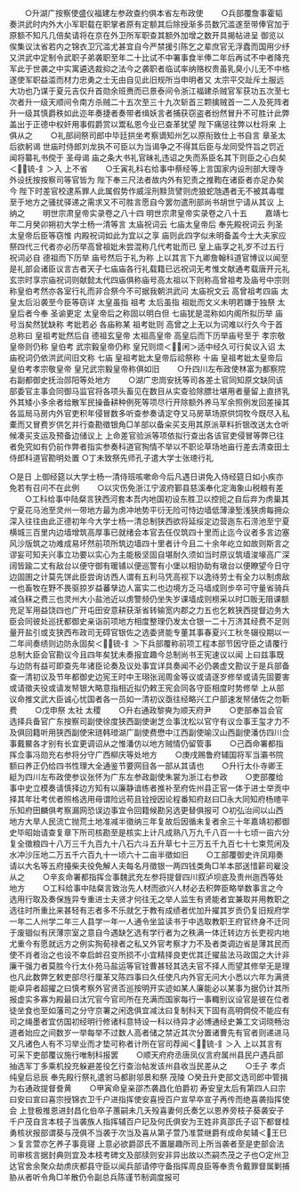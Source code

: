 <!-- { "loadSidebar": true } -->
　　○升湖广按察使盛仪福建左参政查约俱本省左布政使
　　○兵部覆詹事霍韬奏洪武时内外大小军职载在职掌者原有定额其后除授渐多员数冗滥遂至带俸官加于原额不知凡几倍矣请将在京在外卫所军职查其额外加增之数开具揭帖进呈  御览以俟集议汰省若内之锦衣卫冗滥尤甚宜自今严禁援引陈乞之辈庶官无浮蠹而国用少纾又洪武中定制令武职子弟袭职至年二十比试不中署事食半俸二年后再试不中者降充军此于世袭之中实寓遴选裁抑之法今之袭职者临试率纳赂权贵虽乳臭小儿无不中格遂使军职益滥而材力忠勇之士无由自见此旧规所当申明者又  太宗平交趾斥土服远大功也乃谋于夏元吉仅升首勋余班赉而已景泰间令浙江福建杀贼官军获功五次至七次者升一级天顺间令南方杀贼二十五次至三十九次斩首三颗擒贼首一二人及死阵者升一级其慎爵秩如此迩年奏捷者奏带者缉妖言者捕获窃盗者纷然冒升不可胜计此弊盖出于正德中权奸用事假爵赏以鬻私恩今业已查革犹望  陛下痛惩往弊以杜将来  上俱从之
　　○礼部祠祭司郎中毕廷拱坐考察谪知州乞以原衔致仕上书自言  章圣太后欲躬谒  世庙时侍郎刘龙执不可臣以为当谒争之不得其后臣与龙同受忤旨之罚近闻将纂礼书傥于  圣母谒  庙之条大书礼官昧礼违诏之失而系臣名其下则臣之心白矣＜锍-釒＞入  上不省
　　○壬寅礼科右给事中蔡经等上言国家内设刑部大理寺外设抚按按察司等官皆为  陛下奉三尺法者故内外有犯责之推鞫在诸臣者亦足办矣今  陛下时差官校逮系罪人此属假势作威淫刑黩货譬则虎狼蛇虺遇者无不被其毒噬至于地方之骚扰驿递之需求又不可胜言愿自今罢勿遣刑部尚书胡世宁请从其议  上纳之
　　明世宗肃皇帝实录卷之八十四
明世宗肃皇帝实录卷之八十五
　　嘉靖七年二月癸卯朔初大学士杨一清等言  太庙祝词云  七庙太皇帝后  奉先殿祝词云  列圣太皇帝后臣等窃惟  内殿祝词如此为宜以之享  庙则此四字似未明备盖今士大夫家应祭四代三代者亦必历举高曾祖妣未尝混称几代考妣而已  皇上庙享之礼岁不过五行祝词必自  德祖而下历举  庙号然后于礼为称  上以其言下九卿詹翰科道官博议以闻至是礼部会诸臣议言古者天子七庙庙各行礼载籍已远祝词无考惟文献通考载唐开元礼玄宗时享宗庙祝词则献懿太代四庙俱称庙号高太祖以下则称高曾祖考及庙号中宗则称皇伯考然亦各室行礼而非合祭今不可据我朝洪武问  太庙祝文云  高曾祖考四庙  太皇太后沿袭至今臣等窃详  太皇虽指  祖考  太后虽指  祖妣而文义未明若嫌于独祭  太皇后者今奉  圣谕更定  太皇帝后之称固以明白但  七庙犹是混称如内阁所拟历举  庙号当矣然犹缺称  考妣若必  各庙称某  祖考妣则  高曾之上无以为词难以行久今于首总称曰  皇祖考妣然后自  德祖玄皇帝  太祖高皇帝  高皇后而下历举庙号至于  孝宗敬皇帝则仍称  皇伯考  武宗毅皇帝仍称  皇兄则烦＜闲＞适中经久可行矣议入诏  太庙祝词仍依洪武间旧文称  七庙  皇祖考妣太皇帝后祫祭称  十庙  皇祖考妣太皇帝后  皇伯考孝宗敬皇帝  皇兄武宗毅皇帝称俱如旧
　　○升四川左布政使林富为都察院右副都御史抚治郧阳等处地方
　　○湖广忠峝安抚等司各差土官同知原文缺同该部委官主事会同御马监官将各项头畜见在数目从实查验除膘壮堪用者量留上直挤乳外其矮小多余者给散军民操备耕种例死等项尽行开除额外养马军余照例发回差操其各监局马房内外官吏积年侵冒数多听查参奏请定夺又马房草场原供饲牧今既尽入私橐而又冒费岁供乞并行查勘徵银角□羊部以备籴买支用其原派草料折银改送太仓听候凑买支运及预备边储议上  上命差官验派等项依拟行查出各该官吏侵冒等弊已往者免究如有仍前作弊者指实参奏科道官狥情不举以不职论草场地亩行差去清查田土侍郎科道官勘明处置
○丁未致祭先师孔子遣大学士张璁行礼

○是日  上御经筵以大学士杨一清侍班咳嗽命今后凡遇日讲免入侍经筵日如小疾亦免若有召问不在此例
　　○以灾伤免浙江宁波府鄞县慈溪奉化定海象山税粮有差
　　○工科给事中陆粲言狭西河套本吾内地国初设东胜卫以控扼之自后弃为虏巢其宁夏花马池至灵州一带地方最为虏冲地势平衍无险可恃边墙低薄濠堑浅狭虏每拥众深入往往由此正德初年今大学士杨一清总制狭西欲将延绥定边营迤东石涝池至宁夏横城三百里内边墙增筑高厚事已就绪会本官去任仅筑四十里而止迄今议者多言边塞风沙版筑之功难成易坏然前项所筑边墙四十里者计今且二十余年屹立如故则斯言之谬妄可知夫兴事立功要以实心为主能极坚固自堪耐久须如当时原议筑墙浚壕高广深阔皆踰二丈有敌台以便守御有暖铺以便巡警有小堡以相协助有墩台以便瞭望今日守边固圉之计莫先饼此臣尝询访西人谓有五利马凭高视下以逸待劳士有全力以制虏敌一也畜牧在野不畏驱掠岁益蕃孳边人富实二也边境方乏马墙成则步卒可守量省骑兵减刍秣之费三也灵州大小盐池近以虏警频仍坐失岁课墙成则橯采以时□贩无阻课额充足军用益饶四也广开屯田安意耕获渐省转输宽内郡之力五也乞敕狭西提督边务大臣会同彼处巡抚都御史亲诣前项地方相度整理仍发太仓银一二十万济其经费不足则量开盐引或支狭西布政司无碍官银佐之选委贤能专董其事春夏兴工秋冬辍役期以一二年间奏绩则边防永固矣＜锍-釒＞下兵部覆称前项工程本部节因守臣之请覆行总制大臣会官勘议今且四年矣犹未奏报宜趣今总制尚书王宪速议以闻  上曰兹事既与边防有益可即查先年诸臣论奏及议处事宜详具奏闻不必仍袭虚文勘议于是兵部备查一清初议及节年都御史边宪王时中王珝张润周金等议或请逐岁修举或请先固要害或请徵夫役或请发帑银大略意指相近拟仍敕王宪会同各守臣相度时势修举  上从部议命推文武大臣诚心忧国者各一员如一清初议亟往经略兴工户部速发帑储佐之勿靳费
　　○戊申祭  太社  太稷
　　○升右通政黎奭为顺天府尹
　　○吏部奉旨会官选择兵备官广东按察司副使徐度狭西副使谢芝佥事沈松以官守有议佥事王玺才力不及俱回籍听用狭西副使宋琏韩璒湖广副使费懋中江西副使喻汉山西副使潘仿四川佥事戴鱀各才别有长宜更调诏从之惟潘仿以地方贼情仍留管事
　　○己酉命署都指挥佥事冯勋充右参将分守广西柳庆等处地方
　　○庚戌赐鲁府辅国将军当灞书院额曰养正仍给四书性理大全通鉴节要网目各一部从其请也
　　○升行太仆寺卿王綎为四川左布政使参议张怀为广东左参政副使朱裳为浙江右参政
　　○吏部覆给事中史立模奏请慎择边方知有以廉静谙练者推补至府佐州县正官一体于进士举贡中择其年壮考优者照格选用毋谓险远苟且铨授因论程番知府赵曰□永大同知府杨璁平乐知府田麟俱考察漏网恐误边事宜令回籍候勘另选更替俱报可
○初弘治间以山西地方大旱人民流亡抛荒土地准减半徵纳三年复故后因循未复者余三十年嘉靖初都御史毕昭始请查复章下所司核勘至是核实上计凡成熟八万九千八百一十七顷一亩六分复全徵粮四十八万三千九百九十八石六斗五升草七十三万五千九百七十七束荒闲及水冲沙压地二万五千六百九十一顷六十二亩半徵如旧
　　○工部覆御史许凤翔奏请以大名等五府擡柴夫役免解人夫每名月徵银一两四钱类角□羊本部送惜薪司雇没从之
　　○辛亥命署都指挥佥事魏武充左参将提督四川叙泸坝底及贵州迤西等处地方
　　○工科给事中陆粲言致治先人材而欲兴人材必去积弊臣略举数事言之今选用行取及奏保旌异专重进士夫贤才何往无之举人监生有贤能者宜兼取并用教职之选往时所重比来甚轻有志者多不乐就乞于教有成绩者优加升擢其岁贡仍复旧规府学一年二人州学二年三人县学一年一人通令坐监读书于中选取教职王府官终身不迁同于废锢似有厌薄宗室之意自今遇缺乞选有学行者为之秩满一体迁转边方长吏视内地尤重今有愿就远方之例实狥荀禄者之私又外官考察才力不及者类调边省是薄其民而使不肖者治之也设不幸启衅召变所损不小宜精择良吏优其迁擢盐法马政国之大计非廉干强力者莫胜今行太仆苑马盐运等官铨曹甚轻其选夫官不择人而望其修举无是理也凡此数弊乞敕吏部尽行厘革又陈四事曰久任使凡内外官无问大小悉以六年为满贤能卓异者超擢之曰慎考察外官贤否巡按明开实迹如某人廉能必以某事为据仍计其所报虚实多寡为殿最曰汰冗官今官司所在充满而国家每行一事輙别议设官是彼在位者徒坐食也至如藩司之分守京署之闲逸俱宜减汰曰复制科天下固有高明倜傥不能应有司之绳墨者宜仿国初经明行修诸科意特设一科以待异才必博通经史兼工文词晓畅治道者始应之间数岁一举每举不过数人高者储之禁近其次分置诸曹先有官者则递进马又凡诸色人有不习举业而才垫可称者计所在官司荐闻＜锍-釒＞入  上以其言有可采下吏部覆议施行唯制科报罢
　　○顺天府府丞唐凤仪言府属州县民户遇兵部抽选军丁多乘机投充躲避差役乞行查治帖发该州县收当民差从之
　　○壬子  孝贞纯皇后忌辰  奉先殿行祭礼遣驸马都尉邬景和祭  茂陵
○癸丑升吏部文选司郎中管揖为右通政提督誊黄
　　○甲寅命皇亲邵杰袭昌化伯爵初  寿安皇太后有第四人曰宗曰安曰宣曰喜宗授锦衣卫千户进指挥使安喜授百户宣早卒宣子再传而绝喜袭指挥使会  上登极推恩进封昌化伯卒子蕙嗣未几夭殁喜妻何氏奏乞以恩养旁枝子葵袭安子千户茂自言本枝子当袭族人指挥辅百户玘及何氏俱安为王姓非真邵氏子诏下都督桂勇核状报部谓葵与茂俱不当袭于次当及喜从第子萱乃准萱继爵有成命矣辅＜王巳＞复言萱亦乞养子事竟寝  上意必欲爵邵氏不置屡趣所司上所当袭者至是吏部会法司审核言据封典则宜及本枝考碑文及部牍则安非异出故以杰嗣杰茂之子也○定州卫达官舍余聚众劫虏庆都县守臣以闻兵部请停守备指挥周良臣等奉责令戴罪督属剿捕胁从者听令角□羊散仍令副总兵陈谨节制调度报可
